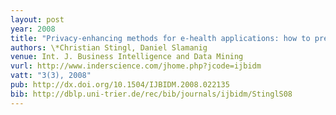 ```yaml
---
layout: post
year: 2008
title: "Privacy-enhancing methods for e-health applications: how to prevent statistical analyses and attacks"
authors: \*Christian Stingl, Daniel Slamanig
venue: Int. J. Business Intelligence and Data Mining
vurl: http://www.inderscience.com/jhome.php?jcode=ijbidm
vatt: "3(3), 2008"
pub: http://dx.doi.org/10.1504/IJBIDM.2008.022135
bib: http://dblp.uni-trier.de/rec/bib/journals/ijbidm/StinglS08
---
```

